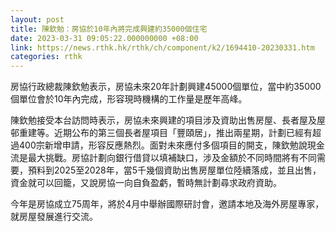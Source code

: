 ```yaml
---
layout: post
title: 陳欽勉：房協於10年內將完成興建約35000個住宅
date: 2023-03-31 09:05:22.000000000 +08:00
link: https://news.rthk.hk/rthk/ch/component/k2/1694410-20230331.htm
categories: rthk
---
```


房協行政總裁陳欽勉表示，房協未來20年計劃興建45000個單位，當中約35000個單位會於10年內完成，形容現時機構的工作量是歷年高峰。

陳欽勉接受本台訪問時表示，房協未來興建的項目涉及資助出售房屋、長者屋及屋邨重建等。近期公布的第三個長者屋項目「豐頤居」，推出兩星期，計劃已經有超過400宗新增申請，形容反應熱烈。面對未來應付多個項目的開支，陳欽勉說現金流是最大挑戰。房協計劃向銀行借貸以填補缺口，涉及金額於不同時間將有不同需要，預料到2025至2028年，當5千幾個資助出售房屋單位陸續落成，並且出售，資金就可以回籠，又說房協一向自負盈虧，暫時無計劃尋求政府資助。

今年是房協成立75周年，將於4月中舉辦國際研討會，邀請本地及海外房屋專家，就房屋發展進行交流。
